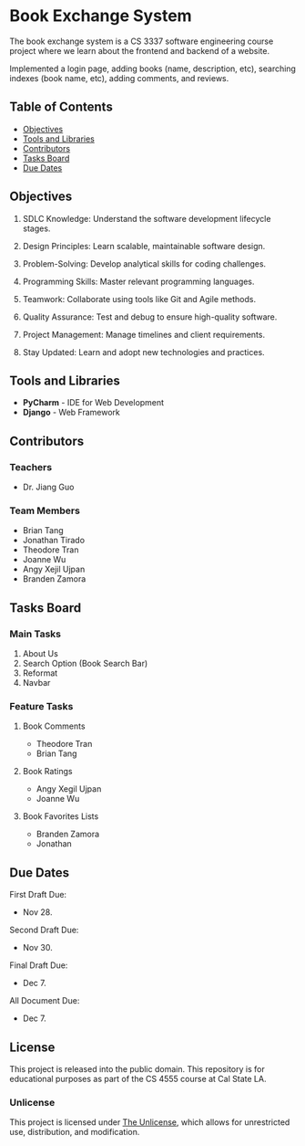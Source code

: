 # Book Exchange System
The book exchange system is a CS 3337 software engineering course project where we learn about the frontend and backend of a website.

Implemented a login page, adding books (name, description, etc), searching indexes (book name, etc), adding comments, and reviews.

## Table of Contents
- [Objectives](#objectives)
- [Tools and Libraries](#tools-and-libraries)
- [Contributors](#contributors)
- [Tasks Board](#tasks-board)
- [Due Dates](#due-dates)

## Objectives
1. SDLC Knowledge: Understand the software development lifecycle stages.

2. Design Principles: Learn scalable, maintainable software design.

3. Problem-Solving: Develop analytical skills for coding challenges.

4. Programming Skills: Master relevant programming languages.

5. Teamwork: Collaborate using tools like Git and Agile methods.

6. Quality Assurance: Test and debug to ensure high-quality software.

7. Project Management: Manage timelines and client requirements.

8. Stay Updated: Learn and adopt new technologies and practices.

## Tools and Libraries
- **PyCharm** - IDE for Web Development
- **Django** - Web Framework

## Contributors
### Teachers
- Dr. Jiang Guo

### Team Members
- Brian Tang
- Jonathan Tirado
- Theodore Tran
- Joanne Wu
- Angy Xejil Ujpan
- Branden Zamora

## Tasks Board
### Main Tasks
1. About Us
2. Search Option (Book Search Bar)
3. Reformat
4. Navbar

### Feature Tasks
1. Book Comments
    - Theodore Tran
    - Brian Tang 

2. Book Ratings
    - Angy Xegil Ujpan
    - Joanne Wu
    
3. Book Favorites Lists
    - Branden Zamora
    - Jonathan

## Due Dates
First Draft Due:
- Nov 28.

Second Draft Due:
- Nov 30.

Final Draft Due:
- Dec 7.

All Document Due:
- Dec 7.

## License
This project is released into the public domain. This repository is for educational purposes as part of the CS 4555 course at Cal State LA.

### Unlicense
This project is licensed under [The Unlicense](https://unlicense.org/), which allows for unrestricted use, distribution, and modification.
